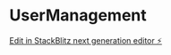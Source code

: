 # UserManagement

[Edit in StackBlitz next generation editor ⚡️](https://stackblitz.com/~/github.com/Aayushi-10/UserManagement)